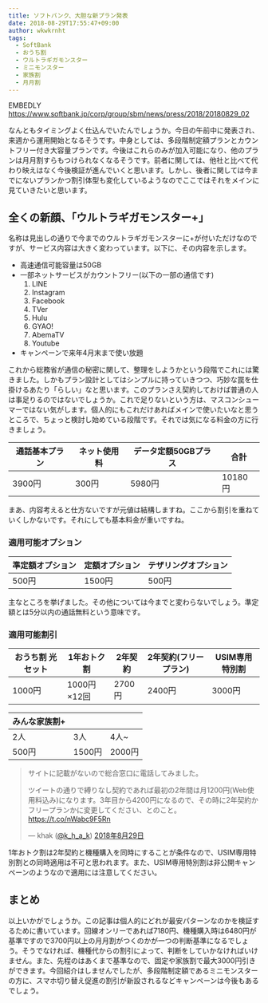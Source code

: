 ```yaml
---
title: ソフトバンク、大胆な新プラン発表
date: 2018-08-29T17:55:47+09:00
author: wkwkrnht
tags:
  - SoftBank
  - おうち割
  - ウルトラギガモンスター
  - ミニモンスター
  - 家族割
  - 月月割
---
```

EMBEDLY https://www.softbank.jp/corp/group/sbm/news/press/2018/20180829_02

なんともタイミングよく仕込んでいたんでしょうか。今日の午前中に発表され、来週から運用開始となるそうです。中身としては、多段階制定額プランとカウントフリー付き大容量プランです。今後はこれらのみが加入可能になり、他のプランは月月割すらもつけられなくなるそうです。前者に関しては、他社と比べて代わり映えはなく今後検証が進んでいくと思います。しかし、後者に関しては今までにないプランかつ割引体型も変化しているようなのでここではそれをメインに見ていきたいと思います。

## 全くの新顔、「ウルトラギガモンスター+」

名称は見出しの通りで今までのウルトラギガモンスターに+が付いただけなのですが、サービス内容は大きく変わっています。以下に、その内容を示します。

  * 高速通信可能容量は50GB
  * 一部ネットサービスがカウントフリー(以下の一部の通信です)
      1. LINE
      2. Instagram
      3. Facebook
      4. TVer
      5. Hulu
      6. GYAO!
      7. AbemaTV
      8. Youtube
  * キャンペーンで来年4月末まで使い放題

これから総務省が通信の秘密に関して、整理をしようかという段階でこれには驚きました。しかもプラン設計としてはシンプルに持っていきつつ、巧妙な罠を仕掛けるあたり「らしい」なと思います。このプランさえ契約しておけば普通の人は事足りるのではないでしょうか。これで足りないという方は、マスコンシューマーではない気がします。個人的にもこれだけあればメインで使いたいなと思うところで、ちょっと検討し始めている段階です。それでは気になる料金の方に行きましょう。

| 通話基本プラン | ネット使用料 | データ定額50GBプラス | 合計 |
|-------------|-----------|-------------------|----|
| 3900円 | 300円 | 5980円 | 10180円 |

まあ、内容考えると仕方ないですが元値は結構しますね。ここから割引を重ねていくしかないです。それにしても基本料金が重いですね。

### 適用可能オプション

| 準定額オプション | 定額オプション | テザリングオプション |
|---------------|-------------|------------------|
| 500円 | 1500円 | 500円 |

主なところを挙げました。その他については今までと変わらないでしょう。準定額とは5分以内の通話無料という意味です。

### 適用可能割引

| おうち割 光セット | 1年おトク割 | 2年契約 | 2年契約(フリープラン) | USIM専用特別割 |
|----------------|-----------|------|-------------------|-------------|
| 1000円 | 1000円×12回 | 2700円 | 2400円 | 3000円 |

| みんな家族割+ | | |
|------------|-|-|
| 2人 | 3人 | 4人~ |
| 500円 | 1500円 | 2000円 |

<blockquote class="twitter-tweet" data-lang="ja">
  <p lang="ja" dir="ltr">
    サイトに記載がないので総合窓口に電話してみました。
  </p>
  <p>
    ツイートの通りで縛りなし契約であれば最初の2年間は月1200円(Web使用料込み)になります。3年目から4200円になるので、その時に2年契約かフリープランかに変更してください、とのこと。<a href="https://t.co/nWabc9F5Rn">https://t.co/nWabc9F5Rn</a>
  </p>
  <p>
    — khak (<a href="http://twitter.com/k_h_a_k" target="_blank" rel="noopener nofollow">@k_h_a_k</a>) <a href="https://twitter.com/k_h_a_k/status/1034667153905999872?ref_src=twsrc%5Etfw">2018年8月29日</a>
  </p>
</blockquote>

1年おトク割は2年契約と機種購入を同時にすることが条件なので、USIM専用特別割との同時適用は不可と思われます。また、USIM専用特別割は非公開キャンペーンのようなので適用には注意してください。

## まとめ

以上いかがでしょうか。この記事は個人的にどれが最安パターンなのかを検証するために書いています。回線オンリーであれば7180円、機種購入時は6480円が基準ですので3700円以上の月月割がつくのかが一つの判断基準になるでしょう。そうでなければ、機種代からの割引によって、判断をしていかなければいけません。また、先程のはあくまで基準なので、固定や家族割で最大3000円引きができます。今回紹介はしませんでしたが、多段階制定額であるミニモンスターの方に、スマホ切り替え促進の割引が新設されるなどキャンペーンは今後もあるでしょう。